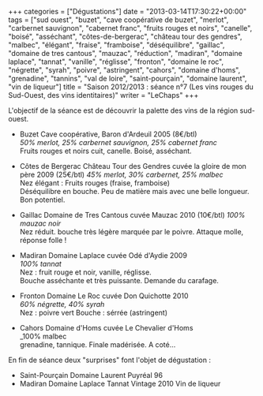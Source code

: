 +++
categories = ["Dégustations"]
date = "2013-03-14T17:30:22+00:00"
tags = ["sud ouest", "buzet", "cave coopérative de buzet", "merlot", "carbernet sauvignon", "cabernet franc", "fruits rouges et noirs", "canelle", "boisé", "asséchant", "côtes-de-bergerac", "château tour des gendres", "malbec", "élégant", "fraise", "framboise", "déséquilibre", "gaillac", "domaine de tres cantous", "mauzac", "réduction", "madiran", "domaine laplace", "tannat", "vanille", "réglisse", "fronton", "domaine le roc", "négrette", "syrah", "poivre", "astringent", "cahors", "domaine d'homs", "grenadine", "tannins", "val de loire", "saint-pourçain", "domaine laurent", "vin de liqueur"]
title = "Saison 2012/2013 : séance n°7 (Les vins rouges du Sud-Ouest, des vins identitaires)"
writer = "LeChaps"
+++

L'objectif de la séance est de découvrir la palette des vins de la région sud-ouest.

* Buzet Cave coopérative, Baron d'Ardeuil 2005 (8€/btl)  
_50% merlot, 25% carbernet sauvignon, 25% cabernet franc_  
Fruits rouges et noirs cuit, canelle. Boisé, asséchant.

* Côtes de Bergerac Château Tour des Gendres cuvée la gloire de mon père 2009 (25€/btl)
_45% merlot, 30% carbernet, 25% malbec_  
Nez élégant : Fruits rouges (fraise, framboise)  
Déséquilibre en bouche. Peu de matière mais avec une belle longueur.  
Bon potentiel.

* Gaillac Domaine de Tres Cantous cuvée Mauzac 2010  (10€/btl)
_100% mauzac noir_  
Nez réduit. bouche très légère marquée par le poivre. Attaque molle, réponse folle !

* Madiran Domaine Laplace cuvée Odé d'Aydie 2009  
_100% tannat_  
Nez : fruit rouge et noir, vanille, réglisse.  
Bouche asséchante et très puissante. Demande du carafage.

* Fronton Domaine Le Roc cuvée Don Quichotte 2010 <i class="fa fa-plus-circle"></i>  
_60% négrette, 40% syrah_  
Nez : poivre vert
Bouche : sérrée (astringent)

* Cahors Domaine d'Homs cuvée Le Chevalier d'Homs  
_100% malbec  
grenadine, tannique. Finale madérisée.
A coté...

En fin de séance deux "surprises" font l'objet de dégustation :

* Saint-Pourçain Domaine Laurent Puyréal 96 <i class="fa fa-plus-circle"></i> <i class="fa fa-plus-circle"></i>  
* Madiran Domaine Laplace Tannat Vintage 2010
Vin de liqueur
